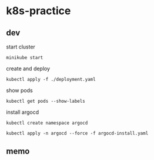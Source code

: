 # k8s-practice

## dev

start cluster

```
minikube start
```

create and deploy

```
kubectl apply -f ./deployment.yaml
```

show pods

```
kubectl get pods --show-labels
```

install argocd

```
kubectl create namespace argocd

kubectl apply -n argocd --force -f argocd-install.yaml
```

## memo
